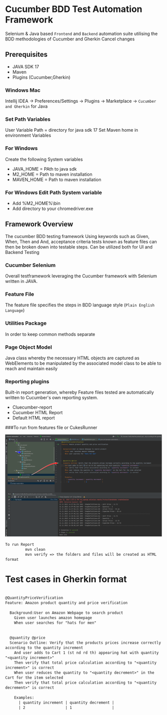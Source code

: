 
# Cucumber BDD Test Automation Framework


Selenium & Java based `Frontend` and `Backend` automation suite utilising the BDD methodologies of Cucumber and Gherkin
Cancel changes
## Prerequisites

-  JAVA SDK 17
-  Maven
-  Plugins (Cucumber,Gherkin)

### Windows Mac

Intellij IDEA   -> Preferences/Settings   -> Plugins ->  Marketplace -> `Cucumber and Gherkin` for Java

### Set Path Variables

User Variable Path = directory for java sdk 17
Set Maven home in environment Variables

### For Windows
Create the following System variables
- JAVA_HOME = PAth to java sdk
- M2_HOME = Path to maven installation
- MAVEN_HOME = Path to maven installation

### For Windows Edit Path System variable
- Add %M2_HOME%\bin
- Add directory to your chromedriver.exe



## Framework Overview

The cucumber BDD testing framework Using keywords such as Given, When, Then and And, acceptance criteria tests known as feature files can then be broken down into testable steps.
Can be utilized both for UI and Backend Testing

### Cucumber Selenium
Overall testframework leveraging the Cucumber framework with Selenium written in JAVA.

### Feature File
The feature file specifies the steps in BDD language style (`Plain English Language`)

### Utilities Package
In order to keep common methods separate

### Page Object Model
Java class whereby the necessary HTML objects are captured as WebElements to be manipulated by the associated model class to be able to reach and maintain easily


### Reporting plugins
Built-in report generation, whereby Feature files tested are automatically written to Cucumber's own reporting system.

<ul>
  <li>Cluecumber-report</li>
  <li>Cucumber HTML Report</li>
  <li>Default HTML report</li>
</ul>



###To run from features file or CukesRunner

![img.png](img.png)

```
To run Report
         mvn clean
         mvn verify => the folders and files will be created as HTML format
```

# Test cases in Gherkin format


```

@QuantityPriceVerification
Feature: Amazon product quantity and price verification

  Background:User on Amazon Webpage to search product
    Given user launches amazon homepage
    When user searches for "hats for men"


  @quantity @price
  Scenario Outline: Verify that the products prices increase correctly according to the quantity increment
    And user adds to Cart 1 (st nd rd th) appearing hat with quantity "<quantity increment>"
    Then verify that total price calculation according to "<quantity increment>" is correct
    When user reduces the quantity to "<quantity decrement>" in the Cart for the item selected
    Then verify that total price calculation according to "<quantity decrement>" is correct

    Examples:
      | quantity increment | quantity decrement |
      | 2                  | 1                  |